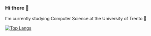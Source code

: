 ### Hi there 👋
I'm currently studying Computer Science at the University of Trento :book:

[![Top Langs](https://github-readme-stats.vercel.app/api/top-langs/?username=Manuelueluel&layout=compact)](https://github.com/Manuelueluel/github-readme-stats)

<!--
**Manuelueluel/Manuelueluel** is a ✨ _special_ ✨ repository because its `README.md` (this file) appears on your GitHub profile.

Here are some ideas to get you started:
- 🔭 I’m currently working on ...
- 🌱 I’m currently learning ...
- 👯 I’m looking to collaborate on ...
- 🤔 I’m looking for help with ...
- 💬 Ask me about ...
- 📫 How to reach me: ...
- 😄 Pronouns: ...
- ⚡ Fun fact: ...
-->

